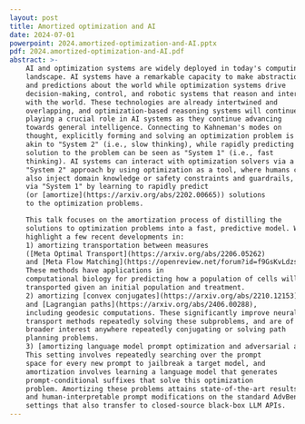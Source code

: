 ```yaml
---
layout: post
title: Amortized optimization and AI
date: 2024-07-01
powerpoint: 2024.amortized-optimization-and-AI.pptx
pdf: 2024.amortized-optimization-and-AI.pdf
abstract: >-
    AI and optimization systems are widely deployed in today's computing
    landscape. AI systems have a remarkable capacity to make abstractions
    and predictions about the world while optimization systems drive
    decision-making, control, and robotic systems that reason and interact
    with the world. These technologies are already intertwined and
    overlapping, and optimization-based reasoning systems will continue
    playing a crucial role in AI systems as they continue advancing
    towards general intelligence. Connecting to Kahneman's modes on
    thought, explicitly forming and solving an optimization problem is
    akin to "System 2" (i.e., slow thinking), while rapidly predicting a
    solution to the problem can be seen as "System 1" (i.e., fast
    thinking). AI systems can interact with optimization solvers via a
    "System 2" approach by using optimization as a tool, where humans can
    also inject domain knowledge or safety constraints and guardrails, or
    via "System 1" by learning to rapidly predict
    (or [amortize](https://arxiv.org/abs/2202.00665)) solutions
    to the optimization problems.

    This talk focuses on the amortization process of distilling the
    solutions to optimization problems into a fast, predictive model. We
    highlight a few recent developments in:
    1) amortizing transportation between measures
    ([Meta Optimal Transport](https://arxiv.org/abs/2206.05262)
    and [Meta Flow Matching](https://openreview.net/forum?id=f9GsKvLdzs)).
    These methods have applications in
    computational biology for predicting how a population of cells will be
    transported given an initial population and treatment.
    2) amortizing [convex conjugates](https://arxiv.org/abs/2210.12153)
    and [Lagrangian paths](https://arxiv.org/abs/2406.00288),
    including geodesic computations. These significantly improve neural optimal
    transport methods repeatedly solving these subproblems, and are of
    broader interest anywhere repeatedly conjugating or solving path
    planning problems.
    3) [amortizing language model prompt optimization and adversarial attacks](https://arxiv.org/abs/2404.16873).
    This setting involves repeatedly searching over the prompt
    space for every new prompt to jailbreak a target model, and
    amortization involves learning a language model that generates
    prompt-conditional suffixes that solve this optimization
    problem. Amortizing these problems attains state-of-the-art results
    and human-interpretable prompt modifications on the standard AdvBench
    settings that also transfer to closed-source black-box LLM APIs.
---
```

